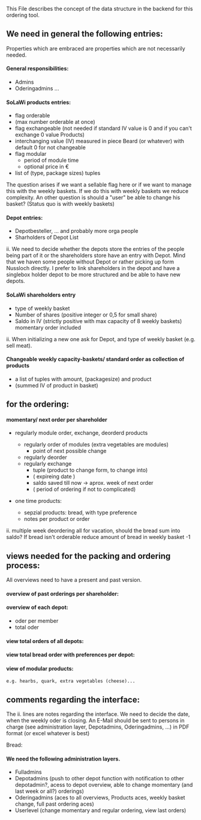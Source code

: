 This File describes the concept of the data structure in the backend for this ordering tool.

## We need in general the following entries:
Properties which are embraced are properties which are not necessarily needed.

#### General responsibilities:
- Admins
- Oderingadmins ...

#### SoLaWi products entries:
- flag orderable
- (max number orderable at once)
- flag exchangeable (not needed if standard IV value is 0 and if you can't exchange 0 value Products)
- interchanging value (IV) measured in piece Beard (or whatever) with default 0 for not changeable
- flag modular 
  - period of module time
  - optional price in €
- list of (type, package sizes) tuples

The question arises if we want a sellable flag here or if we want to manage this with the weekly baskets. If we do this with weekly baskets we reduce complexity. An other question is should a "user" be able to change his basket?  (Status quo is with weekly baskets)

#### Depot entries:
- Depotbesteller, ... and probably more orga people
- Sharholders of Depot List

ii. We need to decide whether the depots store the entries of the people being part of it or the shareholders store have an entry with Depot. Mind that we haven some people without Depot or rather picking up form Nussloch directly. I prefer to link shareholders in the depot and have a singlebox holder depot to be more structured and be able to have new depots.

#### SoLaWi shareholders entry
- type of weekly basket
- Number of shares (positive integer or 0,5 for small share)
- Saldo in IV (strictly positive with max capacity of 8 weekly baskets) momentary order included 

ii. When initializing a new one ask for Depot, and type of weekly basket (e.g. sell meat).
	

#### Changeable weekly capacity-baskets/ standard order as collection of products
- a list of tuples with amount, (packagesize) and product
- (summed IV of product in basket)
	
	
## for the ordering:
#### momentary/ next order per shareholder
- regularly module order, exchange, deorderd products 
  - regularly order of modules (extra vegetables are modules)
    - point of next possible change 
  - regularly deorder
  - regularly exchange
    - tuple (product to change form, to change into)
    - ( expireing date )
    - saldo saved till now -> aprox. week of next order
    - ( period of ordering if not to complicated)

- one time products:
  - sepzial products: 
    bread, with type preference
  - notes per product or order

ii. multiple week deordering all for vacation, should the bread sum into saldo?
    If bread isn't orderable reduce amount of bread in weekly basket -1

## views needed for the packing and ordering process:
 All overviews need to have a present and past version.
#### overview of past orderings per shareholder: 

#### overview of each depot:
- oder per member
- total oder 

#### view total orders of all depots:

#### view total bread order with preferences per depot:

#### view of modular products:
	e.g. hearbs, quark, extra vegetables (cheese)...

## comments regarding the interface:

The ii. lines are notes regarding the interface.
We need to decide the date, when the weekly oder is closing.
An E-Mail should be sent to persons in charge (see administration layer, Depotadmins, Oderingadmins, ...) in PDF format (or excel whatever is best)

Bread:
#### We need the following administration layers.
- Fulladmins
- Depotadmins (push to other depot function with notification to other depotadmin?, acess to depot overview, able to change momentary (and last week or all?) orderings)
- Oderingadmins (aces to all overviews, Products aces, weekly basket change, full past ordering aces)
- Userlevel (change momentary and regular ordering, view last orders)

